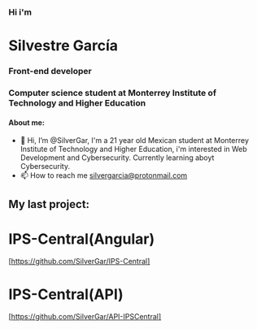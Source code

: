 ### Hi i'm
# Silvestre García
### Front-end developer
### Computer science student at Monterrey Institute of Technology and Higher Education
#### About me:
- 👋 Hi, I’m @SilverGar, I'm a 21 year old Mexican student at Monterrey Institute of Technology and Higher Education, i'm interested in Web Development and Cybersecurity. Currently learning aboyt Cybersecurity.
- 📫 How to reach me silvergarcia@protonmail.com

## My last project:
# IPS-Central(Angular)
[https://github.com/SilverGar/IPS-Central]

# IPS-Central(API)
[https://github.com/SilverGar/API-IPSCentral]
<!---
SilverGar/SilverGar is a ✨ special ✨ repository because its `README.md` (this file) appears on your GitHub profile.
You can click the Preview link to take a look at your changes.
--->
